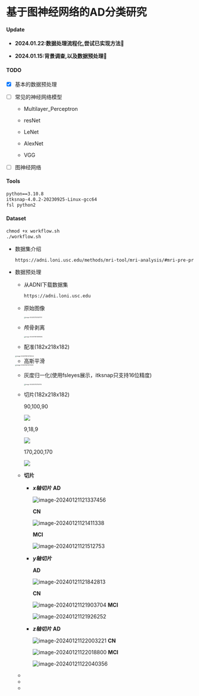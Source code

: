 # 基于图神经网络的AD分类研究

#### Update

+ **2024.01.22:数据处理流程化,尝试已实现方法**:melon:

+ **2024.01.15:背景调查,以及数据预处理**:notebook:

#### TODO

- [x] 基本的数据预处理

- [ ] 常见的神经网络模型

  + Multilayer_Perceptron

  + resNet
  + LeNet
  + AlexNet
  + VGG

- [ ] 图神经网络

#### Tools

```latex
python==3.10.8
itksnap-4.0.2-20230925-Linux-gcc64
fsl python2
```

#### Dataset

```latex
chmod +x workflow.sh
./workflow.sh
```

+ 数据集介绍

  ```latex
  https://adni.loni.usc.edu/methods/mri-tool/mri-analysis/#mri-pre-processing-container
  ```

+ 数据预处理

  + 从ADNI下载数据集
    ```latex
    https://adni.loni.usc.edu
    ```

  + 原始图像

    <img src="imgs/init.png" alt="image-20240121120921751" style="zoom:25%;" />

  + 颅骨剥离

    <img src="imgs/brain_struc.png" alt="image-20240119015518284" style="zoom:25%;" />

    

  + 配准(182x218x182)

  <img src="imgs/pz.png" alt="image-20240119015700542" style="zoom:25%;" />

  + 高斯平滑

  <img src="imgs/Gauss_smooth.png" alt="image-20240119015751695" style="zoom:25%;" />

  

  + 灰度归一化(使用fsleyes展示，itksnap只支持16位精度)

    <img src="imgs/grey_normalized.png" alt="image-20240121121120114" style="zoom:25%;" />

  + 切片(182x218x182)
    
    90,100,90
    
    ![](imgs/slice.png)
    
    9,18,9
    
    ![](imgs/Figure_2.png)
    
    170,200,170
    
    ![](imgs/Figure_3.png)


  + **切片**

    + ***x轴切片***
      **AD**
    
      ![image-20240121121337456](imgs/image-20240121121337456.png)
    
    
      **CN**
    
      ![image-20240121121411338](imgs/image-20240121121411338.png)
    
      **MCI**
    
      ![image-20240121121512753](imgs/image-20240121121512753.png)
    
    + ***y轴切片***
    
      **AD**
    
      ![image-20240121121842813](imgs/image-20240121121842813.png)
    
      **CN**
    
      ![image-20240121121903704](imgs/image-20240121121903704.png)
      **MCI**
    
      ![image-20240121121926252](imgs/image-20240121121926252.png)
    
    + ***z轴切片***
      **AD**
    
      ![image-20240121122003221](imgs/image-20240121122003221.png)
      **CN**
    
      ![image-20240121122018800](imgs/image-20240121122018800.png)
      **MCI**
    
      ![image-20240121122040356](imgs/image-20240121122040356.png)
    
  + 

    

  + 

    
    
  + 

    

